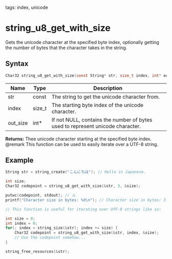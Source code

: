 tags: index, unicode

# string_u8_get_with_size

Gets the unicode character at the specified byte index, optionally getting the number of bytes that the character takes in the string.

## Syntax

```c
Char32 string_u8_get_with_size(const String* str, size_t index, int* out_size);
```

| Name | Type | Description |
| --- | --- | --- |
| str | const | The string to get the unicode character from. |
| index | size_t | The starting byte index of the unicode character. |
| out_size | int* | If not NULL, contains the number of bytes used to represent unicode character. |

**Returns:** Thee unicode character starting at the specified byte index. @remark This function can be used to easily iterate over a UTF-8 string.

## Example

```c
String str = string_create("こんにちは"); // Hello in Japanese.

int size;
Char32 codepoint = string_u8_get_with_size(&str, 3, &size);

putwc(codepoint, stdout); // ん
printf("Character size in bytes: %d\n"); // Character size in bytes: 3

// This function is useful for iterating over UTF-8 strings like so:

int size = 0;
int index = 0;
for(; index < string_size(&str); index += size) {
    Char32 codepoint = string_u8_get_with_size(&str, index, &size);
    // Use the codepoint somehow...
}

string_free_resources(&str);
```